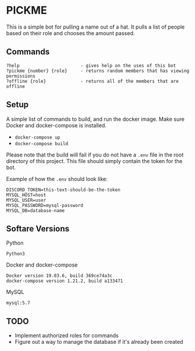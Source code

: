 # PICKME

This is a simple bot for pulling a name out of a hat. It pulls a list of people based on their role and chooses the amount passed.

## Commands

```
?help                       - gives help on the uses of this bot
?pickme {number} {role}     - returns random members that has viewing permissions
?offline {role}             - returns all of the members that are offline
```

## Setup

A simple list of commands to build, and run the docker image. Make sure Docker and docker-compose is installed.

- `docker-compose up`
- `docker-compose build`

Please note that the build will fail if you do not have a `.env` file in the root directory of this project. This file should simply contain the token for the bot.

Example of how the `.env` should look like:

```
DISCORD_TOKEN=this-text-should-be-the-token
MYSQL_HOST=host
MYSQL_USER=user
MYSQL_PASSWORD=mysql-password
MYSQL_DB=database-name
```

## Softare Versions

Python
```
Python3
```

Docker and docker-compose
```
Docker version 19.03.6, build 369ce74a3c
docker-compose version 1.21.2, build a133471
```

MySQL
```
mysql:5.7
```

## TODO

- Implement authorized roles for commands
- Figure out a way to manage the database if it's already been created
